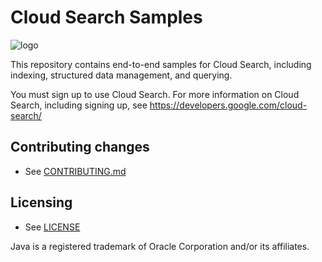 # Cloud Search Samples

![logo][cloudsearch-logo]

This repository contains end-to-end samples for Cloud Search, including
indexing, structured data management, and querying.

You must sign up to use Cloud Search. For more information on Cloud Search, including signing up, see https://developers.google.com/cloud-search/

## Contributing changes

* See [CONTRIBUTING.md](CONTRIBUTING.md)

## Licensing

* See [LICENSE](LICENSE)

Java is a registered trademark of Oracle Corporation and/or its affiliates.

[cloudsearch-logo]: http://www.gstatic.com/images/branding/product/2x/google_cloud_search_96dp.png
